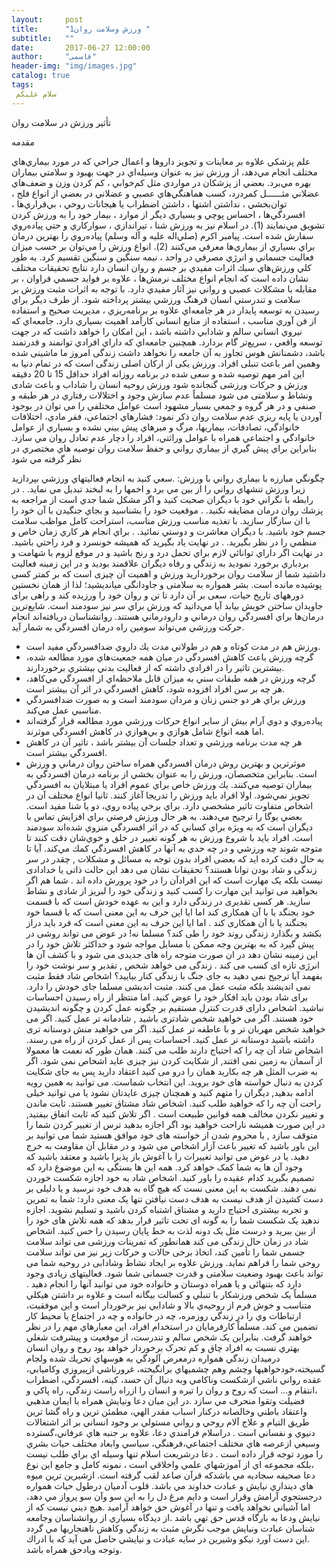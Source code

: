 ```yaml
---
layout:     post
title:      "ورزش وسلامت روان1 "
subtitle:   ""
date:       2017-06-27 12:00:00
author:     "قاسمی"
header-img: "img/images.jpg"
catalog: true
tags:
 سلام علیکم 
---
```



تأثیر ورزش در سلامت روان

مقدمه
 
علم پزشكي علاوه بر معاينات و تجويز داروها و اعمال جراحي كه در مورد بيماري‌هاي مختلف انجام مي‌دهد، از ورزش نيز به عنوان وسيله‌اي در جهت بهبود و سلامتي بيماران بهره مي‌برد. بعضي از پزشكان در مواردي مثل كم‌خوابي ، كم كردن وزن و ضعف‌هاي عضلاني مثــــــل كمردرد، كسب هماهنگي‌هاي عصبي و عضلاني در بعضي از انواع فلج ، توان‌بخشي ، نداشتن اشتها ، داشتن اضطراب يا هيجانات روحي ، بي‌قراري‌ها ، افسردگي‌ها ، احساس پوچي و بسياري ديگر از موارد ، بيمار خود را به ورزش كردن تشويق مي‌نمايند (1). در اسلام نيز به ورزش شنا ، تيراندازي ، سواركاري و حتي پياده‌روي سفارش شده است. پيامبر اكرم (صلي‌اله عليه و آله وسلم) پياده‌روي را بهترين درمان براي بسياري از بيماري‌ها معرفي مي‌كنند (2). انواع ورزش را مي‌توان بر حسب ميزان فعاليت جسماني و انرژي مصرفي در واحد ، نيمه سنگين و سنگين تقسيم كرد. به طور كلي ورزش‌هاي سبك اثرات مفيدي بر جسم و روان انسان دارد
نتايج تحقيقات مختلف نشان داده است كه انجام انواع مختلف نرمش‌ها ، علاوه بر فوايد جسمي فراوان ، بر مقابله با مشكلات عصبي و رواني نيز آثار مفيدي دارد.
با توجه به اثرات مثبت ورزش بر سلامت و تندرستي انسان فرهنگ ورزشي بيشتر 
پرداخته شود. از طرف ديگر براي رسيدن به توسعه پايدار در هر جامعه‌اي علاوه بر برنامه‌ريزي ، مديريت صحيح و استفاده از فن آوري مناسب ، استفاده از منابع انساني كارآمد اهميت بسياري دارد. جامعه‌اي كه نيروي انساني سالم و شادابي داشته باشد ، اين امكان را خواهد داشت كه در جهت توسعه واقعي ، سريع‌تر گام بردارد. همچنين جامعه‌اي كه داراي افرادي توانمند و قدرتمند باشد، دشمنانش هوس تجاوز به آن جامعه را نخواهد داشت
زندگی امروز ما ماشینی شده وهمین امر باعث تنبلی افراد. ورزش یکی از ارکان اصلی زندگی است که در تمام دنیا به این امر مهم توصیه شده و سعی شده در برنامه روزانه افراد حداقل 15 تا 20 دقیقه ورزش و حرکات ورزشی گنجانده شود ورزش روحیه انسان را شاداب و باعث شادی ونشاط و سلامتی می شود
مسلماً عدم سازش وجود و اختلالات رفتاري در هر طبقه و صنفي و در هر گروه و جمعي بسيار مشهود است عوامل مختلفي را مي توان در بوجود آوردن يا پايه ريزي عدم سلامت روان ذكر نمود: فشارهاي اجتماعي، فقر مادي، اختلافات خانوادگي، تصادفات، بيماريها، مرگ و ميرهاي پيش بيني نشده و بسياري از عوامل خانوادگي و اجتماعي همراه با عوامل وراثتي، افراد را دچار عدم تعادل روان مي سازد. بنابراين براي پيش گيري از بيماري رواني و حفظ سلامت روان توصيه هاي مختصري در نظر گرفته مي شود
 
چگونگي مبارزه با بيماري رواني با ورزش:
.سعي كنيد به انجام فعاليتهاي ورزشي بپردازيد زيرا ورزش تنشهاي رواني را از بين مي برد و اخمها را به لبخند تبديل مي نمايد.
. در رابطه با نگراني خود با ديگران صحبت كنيد و اگر مشكل شما جدي است از مراجعه به پزشك روان درمان مضايقه نكنيد.
. موقعيت خود را بشناسيد و بجاي جنگيدن با آن خود را با ان سازگار سازيد. با تغذيه مناسب ورزش مناسب، استراحت كامل مواظب سلامت جسم خود باشيد.
 با ديگران معاشرت و دوستي نمائيد.
. براي انجام هر كاري زمان خاص و منظمي را در نظر بگيريد.
. در نهايت ياد بگيريد كه هميشه خونسرد و فرد راحتي باشيد.
در نهايت اگر داراي توانائي لازم براي تحمل درد و رنج باشيد و در موقع لزوم با شهامت و بردباري برخورد نموديد به زندگي و رفاه ديگران علاقمند بوديد و در اين زمينه فعاليت داشتيد شما از سلامت روان برخورداريد
ورزش و اهمیت آن چیزی است كه بر كمتر كسی پوشیده مانده است. بشر همواره به سلامتی و جاودانگی می‏اندیشید؛ لذا از همان نخستین دوره‏های تاریخ حیات، سعی بر آن دارد تا تن و روان خود را ورزیده كند و راهی برای جاویدان ساختن خویش بیابد
آيا مي‌دانيد كه ورزش براي سر نيز سودمند است. شايع‌ترين درمان‌ها براي افسردگي روان درماني و دارودرماني هستند. روانشناسان دريافته‌اند انجام حركت ورزشي مي‌تواند سومين راه درمان افسردگي به شمار آيد.

- ورزش هم در مدت كوتاه و هم در طولاني مدت يك داروي ضدافسردگي مفيد است.
- گرچه ورزش باعث كاهش افسردگي در ميان همه جمعيت‌هاي مورد مطالعه شده، بيشترين تاثير را در افرادي داشته كه از فعاليت بدني بيشتري برخوردارند.
- گرچه ورزش در همه طبقات سني به ميزان قابل ملاحظه‌اي از افسردگي مي‌كاهد، هر چه بر سن افراد افزوده شود، كاهش افسردگي در اثر آن بيشتر است.
- ورزش براي هر دو جنس زنان و مردان سودمند است و به صورت ضدافسردگي مناسبي عمل مي‌كند.
- پياده‌روي و دوي آرام بيش از ساير انواع حركات ورزشي مورد مطالعه قرار گرفته‌اند اما همه انواع شامل هوازي و بي‌هوازي در كاهش افسردگي موثرند.
- هر چه مدت برنامه ورزشي و تعداد جلسات آن بيشتر باشد ، تاثير آن در كاهش افسردگي بيشتر است.
- موثرترين و بهترين روش درمان افسردگي همراه ساختن روان درماني و ورزش است.
بنابراين متخصصان، ورزش را به عنوان بخشي از برنامه درمان افسردگي به بيماران توصيه مي‌كنند.
يك ورزش خاص براي عموم افراد يا مبتلايان به افسردگي تجويز نمي‌شود. اولا افراد بايد ورزش را تدريجا آغاز كنند. ثانيا انواع مختلف آن در اشخاص متفاوت تاثير مشخصي دارد. براي برخي پياده روي، دو يا شنا مفيد است. بعضي يوگا را ترجيح مي‌دهند.
به هر حال ورزش فرصتي براي افزايش تماس با ديگران است كه به ويژه براي كساني كه در اثر افسردگي منزوي شده‌اند سودمند است. افراد بايد با شروع ورزش به هر گونه تغيير در خلق و خوي‌شان دقت كنند تا متوجه شوند چه ورزشي و در چه حدي به آنها در كاهش افسردگي كمك مي‌كند.
آیا تا به حال دقت کرده اید که بعضی افراد بدون توجه به مسائل و مشکلات , چقدر در سر زندگی و شاد بودن توانا هستند؟ تحقیقات نشان می دهد این حالت ذاتی یا خدادادی نیست بلکه یک مهارت است که این افرادآن را
در خود پرورش داده اند . شما هم اگر بخواهید می توانید این مهارت را کسب کنید و زندگی خود را لبریز از شادی و نشاط سازید.
هر کسی تقدیری در زندگی دارد و این به عهده خودش است که با قسمت خود بجنگد یا با آن همکاری کند اما ایا این حرف به این معنی است که با قسما خود بجنگند یا با آن همکاری کند . اما ایا این حرف به این معنی است که فرد باید دراز بکشد و بگذارد زندگی روند خود را طی کند؟ 
مسلما نه! در عوض می تواند روشی در پیش گیرد که به بهترین وجه ممکن با مسایل مواجه شود و حداکثر تلاش خود را در این زمینه نشان دهد در ان صورت متوجه راه های جدیدی می شود و با کشف آن ها انرژی تازه ای کسب می کند . زندگی می خواهد شخص , تقدیر و سر نوشت خود را بفهمد آیا ترجیح نمی دهید به جای جنگ
با زندگی کنار بیایید؟ اشخاص شاد فقط مثبت نمی اندیشند بلکه مثبت عمل می کنند.
مثبت اندیشی مسلما جای خودش را دارد. برای شاد بودن باید افکار خود را عوض کنید. اما منتظر از راه رسیدن احساسات نباشید. اشخاص دارای قدرت کنترل مستقیم بر چگونه عمل کردن و چگونه اندیشیدن خود هستند.
اگر می خواهید شخص شادتری باشید , شادمانه تر عمل کنید. اگر می خواهید شخص مهربان تر و با عاطفه تر عمل کنید. اگر می خواهید منش دوستانه تری داشته باشید دوستانه تر عمل کنید.  احساسات پس از عمل کردن از راه می رسند.
اشخاص شاد آن چه را که احتیاج دارند طلب می کنند.
همان طور که نعمت ها معمولا از آسمان به زمین نمی افتند, از شکایت کردن نیز چیزی عاید اشخاص نمی شود.
اگر به ضرب المثل هر چه بکارید همان را درو می کنید اعتقاد دارید پس به جای شکایت کردن به دنبال خواسته
های خود بروید. این انتخاب شماست. می توانید به همین رویه ادامه بدهید, دیگران را متهم کنید و همچنان چیزی عایدتان نشود یا می توانید خیلی راحت آن چه را که خواهید طلب کنید.
اشخاص شاد مشتاق تغییر هستند.
ثابت ماندن و تغییر نکردن مخالف همه قوانین طبیعت است . اگر تلاش کنید که ثابت اتفاق بیفتید, در این صورت همیشه ناراحت خواهید بود 
اگر اجازه بدهید ترس از تغییر کردن شما را متوقف سازد , با محروم شدن از خواسته های خود موافق هستید
شما می توانید بر این باور باشید که تغییر باعث آزار اشخاص می شود و در مقابل آن مقاومت به خرج دهید. یا در عوض می توانید تغییرات را با آغوش باز پذیرا باشید و معتقد باشید که وجود آن ها به شما کمک خواهد کرد.
همه این ها بستگی به این موضوع دارد که تصمیم بگیرید کدام عقیده را باور کنید.
اشخاص شاد به خود اجازه شکست خوردن نمی دهند.
شکست به این معنی نست که هیچ گاه به هدف خود نرسید و یا دلیلی بر دست کشیدن از هدف نیست به هدف دست نیافتن تنها یک معنی دارد: شما به تمرین و تجربه بیشتری احتیاج دارید و مشتاق اشتباه کردن باشید و
تسلیم نشوید. اجازه ندهید یک شکست شما را به گونه ای تحت تاثیر قرار بدهد که همه تلاش های خود را از بین ببرید و درست مثل یک دونه لذت به خط پایان رسیدن را حس کنید. اشخاص شاد در زمان حال زندگی می کند
همانطور که تمرینات ورزشی می تواند سلامت جسمی شما را تأمین کند، اتخاذ برخی حالات و حرکات زیر نیز می تواند سلامت روحی شما را فراهم نماید.
ورزش علاوه بر ایجاد نشاط وشادابی در روحیه شما می تواند باعث بهبود وضعیت سلامتی و قدرت جسمانی شما شود. فعالیتهای زیادی وجود دارد که بتنهائی و یا همراه دوستان و خانواده خود می توانید آنها را انجام دهید .
مسلماً يک شخص ورزشکار با تنبلي و کسالت بيگانه است و علاوه بر داشتن هيکلي متناسب و خوش فرم از روحيه‌ي بالا و شادابي نيز برخوردار است و اين موفقيت، ارتباطات وي را در زندگي روزمره، چه در خانواده و چه در اجتماع يا محيط کار تضمين مي ‌کند.
مسلماً کارفرمايان در استخدام افراد، اين معيارهاي مهم را در نظر خواهند گرفت. بنابراين يک شخص سالم و تندرست، از موقعيت و پيشرفت شغلي بهتري نسبت به افراد چاق و کم تحرک برخوردار خواهد بود
روح و روان انسان درميدان زندگي همواره درمعرض آلودگي به هوسهاي تحريك شده ولجام گسيخته،خودخواهيها وچشم وهم چشميهاي برانگيخته، غرورناشي ازپيروزي وكاميابي، عقده رواني ناشي ازشكست وناكامي وبه دنبال آن حسد، كينه، 
افسردگي، اضطراب ،انتقام و... است كه روح و روان را تيره و انسان را ازراه راست زندگي، راه پاكي و فضيلت وتقوا منحرف مي سازد .در اين ميان دعا ونيايش همراه با ايمان مذهبي واعتقاد باطني وخالصانه دركنار اسباب مقدر الهي، مطمئن ترين و راه گشا ترين طريق التيام و علاج آلام روحي و رواني مستولي بر وجود انساني بر اثر اشتغالات دنيوي و نفساني است .
دراسلام فرامندي دعا، علاوه بر جنبه هاي عرفاني،گسترده وسيعي ازعرصه هاي مختلف اجتماعي،فرهنگي، سياسي وابعاد مختلف حيات بشري را مورد توجه قرار داده است . دعا درشريعت اسلام تنها وسيله اي براي طلب نيست ،بلكه مجموعه اي از آموزشهاي علمي واخلاقي است ، نمونه كامل و جامع اين نوع دعا صحيفه سجاديه مي باشدكه قرآن صاعد لقب گرفته است.
ازشيرين ترين ميوه هاي دينداري نيايش و عبادت خداوند مي باشد. قلوب آدميان درطول حيات همواره درجستجوي آرامش وقرار است و دايم مرغ دل را به اين سو وآن سو پرواز مي دهد، اما آشياني نخواهد يافت و تنها در آغوش حق خواهد آراميد .هيچ ديني نيست كه از نيايش ودعا به بارگاه قدس حق تهي باشد .از ديدگاه بسياري از روانشناسان وجامعه شناسان عبادت ونيايش موجب نگرش مثبت به زندگي وكاهش ناهنجاريها مي گردد .اين دست آورد نيكو وشيرين در سايه عبادت و نيايشي حاصل مي آيد كه با ادراك وتوجه ويادحق همراه باشد. 

